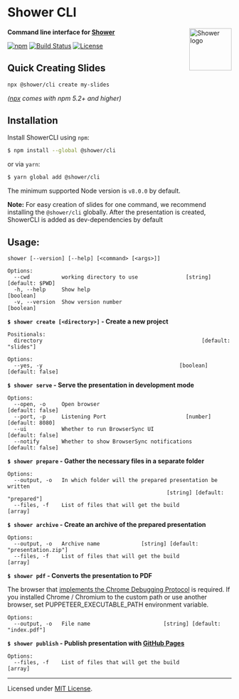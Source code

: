 # Shower CLI

<a href="https://shwr.me" title="Shower website">
  <img align="right" width="95" height="95" alt="Shower logo" src="https://shower.github.io/shower/pictures/logo.svg">
</a>

**Command line interface for [Shower](http://shwr.me/)**

[![npm](https://img.shields.io/npm/v/@shower/cli.svg)](https://www.npmjs.com/package/@shower/cli)
[![Build Status](https://travis-ci.org/shower/cli.svg?branch=master)](https://travis-ci.org/shower/cli)
[![License](https://img.shields.io/badge/license-MIT-green.svg)](https://github.com/shower/cli/blob/master/LICENSE.md)

## Quick Creating Slides

```sh
npx @shower/cli create my-slides
```

*([npx](https://medium.com/@maybekatz/introducing-npx-an-npm-package-runner-55f7d4bd282b) comes with npm 5.2+ and higher)*

## Installation

Install ShowerCLI using `npm`:
```bash
$ npm install --global @shower/cli
```

or via `yarn`:
```bash
$ yarn global add @shower/cli
```

The minimum supported Node version is `v8.0.0` by default.

**Note:** For easy creation of slides for one command,
           we recommend installing the `@shower/cli` globally.
           After the presentation is created, ShowerCLI
           is added as dev-dependencies by default

## Usage:

```
shower [--version] [--help] [<command> [<args>]]

Options:
  --cwd          working directory to use               [string] [default: $PWD]
  -h, --help     Show help                                             [boolean]
  -v, --version  Show version number                                   [boolean]
```

**`$ shower create [<directory>]` - Create a new project**

```
Positionals:
  directory                                                  [default: "slides"]

Options:
  --yes, -y                                           [boolean] [default: false]
```

**`$ shower serve` - Serve the presentation in development mode**

```
Options:
  --open, -o     Open browser                                   [default: false]
  --port, -p     Listening Port                         [number] [default: 8080]
  --ui           Whether to run BrowserSync UI                  [default: false]
  --notify       Whether to show BrowserSync notifications      [default: false]
```


**`$ shower prepare` - Gather the necessary files in a separate folder**

```
Options:
  --output, -o   In which folder will the prepared presentation be written
                                                  [string] [default: "prepared"]
  --files, -f    List of files that will get the build                   [array]
```

**`$ shower archive` - Create an archive of the prepared presentation**

```
Options:
  --output, -o   Archive name             [string] [default: "presentation.zip"]
  --files, -f    List of files that will get the build                   [array]
```

**`$ shower pdf` - Converts the presentation to PDF**

The browser that [implements the Chrome Debugging Protocol](https://github.com/cyrus-and/chrome-remote-interface/#implementations) is required.
If you installed Chrome / Chromium to the custom path or use another browser, set PUPPETEER_EXECUTABLE_PATH environment variable.

```
Options:
  --output, -o   File name                       [string] [default: "index.pdf"]
```

**`$ shower publish` - Publish presentation with [GitHub Pages](https://pages.github.com/)**

```
Options:
  --files, -f    List of files that will get the build                   [array]
```

---
Licensed under [MIT License](LICENSE.md).
